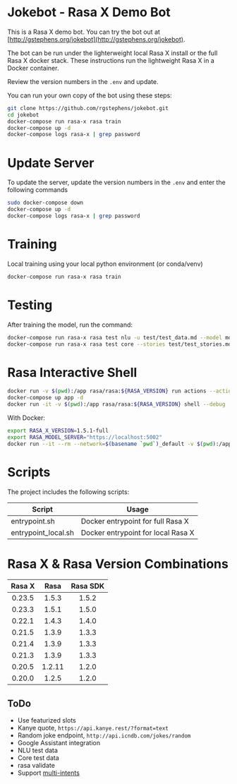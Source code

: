 # Jokebot - Rasa X Demo Bot

This is a Rasa X demo bot. You can try the bot out at [http://gstephens.org/jokebot](http://gstephens.org/jokebot).

The bot can be run under the lighterweight local Rasa X install or the full Rasa X docker stack. These instructions run the lightweight Rasa X in a Docker container.

Review the version numbers in the `.env` and update.

You can run your own copy of the bot using these steps:

```sh
git clone https://github.com/rgstephens/jokebot.git
cd jokebot
docker-compose run rasa-x rasa train
docker-compose up -d
docker-compose logs rasa-x | grep password
```

# Update Server

To update the server, update the version numbers in the `.env` and enter the following commands

```sh
sudo docker-compose down
docker-compose up -d
docker-compose logs rasa-x | grep password
```

# Training

Local training using your local python environment (or conda/venv)

```sh
docker-compose run rasa-x rasa train
```

# Testing

After training the model, run the command:

```sh
docker-compose run rasa-x rasa test nlu -u test/test_data.md --model models/$(ls models)
docker-compose run rasa-x rasa test core --stories test/test_stories.md
```

# Rasa Interactive Shell

```sh
docker run -v $(pwd):/app rasa/rasa:${RASA_VERSION} run actions --actions actions.actions
docker-compose up app -d
docker run -it -v $(pwd):/app rasa/rasa:${RASA_VERSION} shell --debug
```

With Docker:

```sh
export RASA_X_VERSION=1.5.1-full
export RASA_MODEL_SERVER="https://localhost:5002"
docker run --it --rm --network=$(basename `pwd`)_default -v $(pwd):/app rasa/rasa:${RASA_X_VERSION} shell --model /app/models/$(ls models) --endpoints endpoints_local.yml
```

# Scripts

The project includes the following scripts:

| Script              | Usage                              |
| ------------------- | ---------------------------------- |
| entrypoint.sh       | Docker entrypoint for full Rasa X  |
| entrypoint_local.sh | Docker entrypoint for local Rasa X |

# Rasa X & Rasa Version Combinations

| Rasa X |  Rasa  | Rasa SDK |
| :----: | :----: | :------: |
| 0.23.5 | 1.5.3  |  1.5.2   |
| 0.23.3 | 1.5.1  |  1.5.0   |
| 0.22.1 | 1.4.3  |  1.4.0   |
| 0.21.5 | 1.3.9  |  1.3.3   |
| 0.21.4 | 1.3.9  |  1.3.3   |
| 0.21.3 | 1.3.9  |  1.3.3   |
| 0.20.5 | 1.2.11 |  1.2.0   |
| 0.20.0 | 1.2.5  |  1.2.0   |

## ToDo

* Use featurized slots
* Kanye quote, `https://api.kanye.rest/?format=text`
* Random joke endpoint, `http://api.icndb.com/jokes/random`
* Google Assistant integration
* NLU test data
* Core test data
* rasa validate
* Support [multi-intents](https://blog.rasa.com/how-to-handle-multiple-intents-per-input-using-rasa-nlu-tensorflow-pipeline/?_ga=2.50044902.1771157212.1575170721-2034915719.1563294018)
